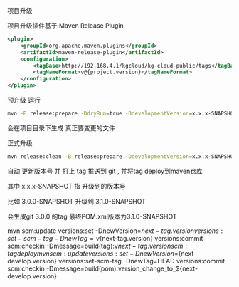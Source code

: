 项目升级

项目升级插件基于 Maven Release Plugin
```xml
<plugin>
    <groupId>org.apache.maven.plugins</groupId>
    <artifactId>maven-release-plugin</artifactId>
    <configuration>
        <tagBase>http://192.168.4.1/kgcloud/kg-cloud-public/tags</tagBase>
        <tagNameFormat>v@{project.version}</tagNameFormat>
    </configuration>
</plugin>
```

预升级 运行
```bash
mvn -B release:prepare -DdryRun=true -DdevelopmentVersion=x.x.x-SNAPSHOT
```
会在项目目录下生成 真正要变更的文件

正式升级
```bash
mvn release:clean -B release:prepare -DdevelopmentVersion=x.x.x-SNAPSHOT release:perform
```

自动 更新版本号 并 打上 tag  推送到 git , 并将tag deploy到maven仓库

其中 x.x.x-SNAPSHOT 指 升级到的版本号

比如 3.0.0-SNAPSHOT 升级到 3.1.0-SNAPSHOT

会生成git 3.0.0 的tag 最终POM.xml版本为3.1.0-SNAPSHOT



mvn scm:update versions:set -DnewVersion=${next-tag.version} versions:set-scm-tag -DnewTag=v${next-tag.version} versions:commit scm:checkin -Dmessage=build(tag):v${next-tag.version} scm:tag  deploy  
mvn scm:update versions:set -DnewVersion=${next-develop.version} versions:set-scm-tag -DnewTag=HEAD versions:commit scm:checkin -Dmessage=build(pom):version_change_to_${next-develop.version}